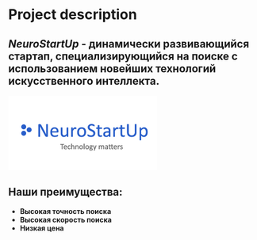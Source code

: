 # Project description #

## *NeuroStartUp* - динамически развивающийся стартап, специализирующийся на поиске с использованием новейших технологий искусственного интеллекта. ##
![logo](logo.png)

## Наши преимущества: ##

* **Высокая точность поиска** 
* **Высокая скорость поиска**
* **Низкая цена**